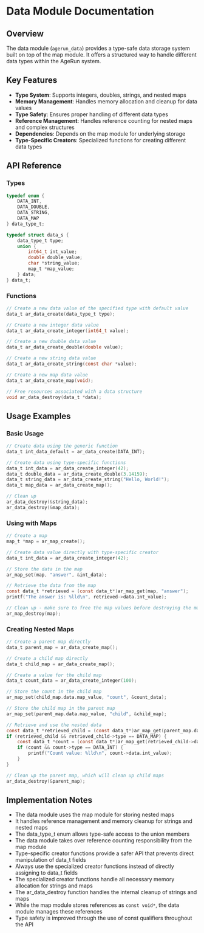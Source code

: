 # Data Module Documentation

## Overview

The data module (`agerun_data`) provides a type-safe data storage system built on top of the map module. It offers a structured way to handle different data types within the AgeRun system.

## Key Features

- **Type System**: Supports integers, doubles, strings, and nested maps
- **Memory Management**: Handles memory allocation and cleanup for data values
- **Type Safety**: Ensures proper handling of different data types
- **Reference Management**: Handles reference counting for nested maps and complex structures
- **Dependencies**: Depends on the map module for underlying storage
- **Type-Specific Creators**: Specialized functions for creating different data types

## API Reference

### Types

```c
typedef enum {
    DATA_INT,
    DATA_DOUBLE,
    DATA_STRING,
    DATA_MAP
} data_type_t;

typedef struct data_s {
    data_type_t type;
    union {
        int64_t int_value;
        double double_value;
        char *string_value;
        map_t *map_value;
    } data;
} data_t;
```

### Functions

```c
// Create a new data value of the specified type with default value
data_t ar_data_create(data_type_t type);

// Create a new integer data value
data_t ar_data_create_integer(int64_t value);

// Create a new double data value
data_t ar_data_create_double(double value);

// Create a new string data value
data_t ar_data_create_string(const char *value);

// Create a new map data value
data_t ar_data_create_map(void);

// Free resources associated with a data structure
void ar_data_destroy(data_t *data);
```

## Usage Examples

### Basic Usage

```c
// Create data using the generic function
data_t int_data_default = ar_data_create(DATA_INT);

// Create data using type-specific functions
data_t int_data = ar_data_create_integer(42);
data_t double_data = ar_data_create_double(3.14159);
data_t string_data = ar_data_create_string("Hello, World!");
data_t map_data = ar_data_create_map();

// Clean up
ar_data_destroy(&string_data);
ar_data_destroy(&map_data);
```

### Using with Maps

```c
// Create a map
map_t *map = ar_map_create();

// Create data value directly with type-specific creator
data_t int_data = ar_data_create_integer(42);

// Store the data in the map
ar_map_set(map, "answer", &int_data);

// Retrieve the data from the map
const data_t *retrieved = (const data_t*)ar_map_get(map, "answer");
printf("The answer is: %lld\n", retrieved->data.int_value);

// Clean up - make sure to free the map values before destroying the map
ar_map_destroy(map);
```

### Creating Nested Maps

```c
// Create a parent map directly
data_t parent_map = ar_data_create_map();

// Create a child map directly
data_t child_map = ar_data_create_map();

// Create a value for the child map
data_t count_data = ar_data_create_integer(100);

// Store the count in the child map
ar_map_set(child_map.data.map_value, "count", &count_data);

// Store the child map in the parent map
ar_map_set(parent_map.data.map_value, "child", &child_map);

// Retrieve and use the nested data
const data_t *retrieved_child = (const data_t*)ar_map_get(parent_map.data.map_value, "child");
if (retrieved_child && retrieved_child->type == DATA_MAP) {
    const data_t *count = (const data_t*)ar_map_get(retrieved_child->data.map_value, "count");
    if (count && count->type == DATA_INT) {
        printf("Count value: %lld\n", count->data.int_value);
    }
}

// Clean up the parent map, which will clean up child maps
ar_data_destroy(&parent_map);
```

## Implementation Notes

- The data module uses the map module for storing nested maps
- It handles reference management and memory cleanup for strings and nested maps
- The data_type_t enum allows type-safe access to the union members
- The data module takes over reference counting responsibility from the map module
- Type-specific creator functions provide a safer API that prevents direct manipulation of data_t fields
- Always use the specialized creator functions instead of directly assigning to data_t fields
- The specialized creator functions handle all necessary memory allocation for strings and maps
- The ar_data_destroy function handles the internal cleanup of strings and maps
- While the map module stores references as `const void*`, the data module manages these references
- Type safety is improved through the use of const qualifiers throughout the API